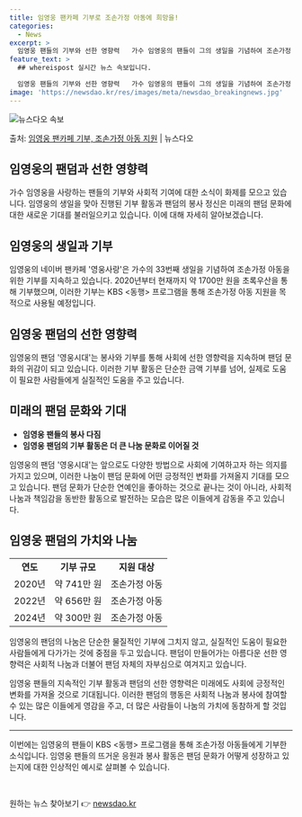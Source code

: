 ```yaml
---
title: 임영웅 팬카페 기부로 조손가정 아동에 희망을!
categories:
  - News
excerpt: >
  임영웅 팬들의 기부와 선한 영향력   가수 임영웅의 팬들이 그의 생일을 기념하여 조손가정 아동을 위한 기부를…
feature_text: >
  ## whereispost 실시간 뉴스 속보입니다.

  임영웅 팬들의 기부와 선한 영향력   가수 임영웅의 팬들이 그의 생일을 기념하여 조손가정 아동을 위한 기부를…
image: 'https://newsdao.kr/res/images/meta/newsdao_breakingnews.jpg'
---
```


![뉴스다오 속보](https://newsdao.kr/res/images/meta/newsdao_breakingnews.jpg)

<p>출처: <a href="https://newsdao.kr/4463" rel="dofollow">임영웅 팬카페 기부, 조손가정 아동 지원</a> | 뉴스다오</p>

<h2 data-ke-size="size26">임영웅의 팬덤과 선한 영향력</h2>
<p data-ke-size="size16">가수 임영웅을 사랑하는 팬들의 기부와 사회적 기여에 대한 소식이 화제를 모으고 있습니다. 임영웅의 생일을 맞아 진행된 기부 활동과 팬덤의 봉사 정신은 미래의 팬덤 문화에 대한 새로운 기대를 불러일으키고 있습니다. 이에 대해 자세히 알아보겠습니다.</p>

<h2 data-ke-size="size24">임영웅의 생일과 기부</h2>
<p data-ke-size="size16">임영웅의 네이버 팬카페 '영웅사랑'은 가수의 33번째 생일을 기념하여 조손가정 아동을 위한 기부를 지속하고 있습니다. 2020년부터 현재까지 약 1700만 원을 초록우산을 통해 기부했으며, 이러한 기부는 KBS <동행> 프로그램을 통해 조손가정 아동 지원을 목적으로 사용될 예정입니다.</p>

<h2 data-ke-size="size24">임영웅 팬덤의 선한 영향력</h2>
<p data-ke-size="size16">임영웅의 팬덤 '영웅시대'는 봉사와 기부를 통해 사회에 선한 영향력을 지속하며 팬덤 문화의 귀감이 되고 있습니다. 이러한 기부 활동은 단순한 금액 기부를 넘어, 실제로 도움이 필요한 사람들에게 실질적인 도움을 주고 있습니다.</p>

<h2 data-ke-size="size24">미래의 팬덤 문화와 기대</h2>
<ul>
  <li><b>임영웅 팬들의 봉사 다짐</b></li>
  <li><b>임영웅 팬덤의 기부 활동은 더 큰 나눔 문화로 이어질 것</b></li>
</ul>
<p data-ke-size="size16">임영웅의 팬덤 '영웅시대'는 앞으로도 다양한 방법으로 사회에 기여하고자 하는 의지를 가지고 있으며, 이러한 나눔이 팬덤 문화에 어떤 긍정적인 변화를 가져올지 기대를 모으고 있습니다. 팬덤 문화가 단순한 연예인을 좋아하는 것으로 끝나는 것이 아니라, 사회적 나눔과 책임감을 동반한 활동으로 발전하는 모습은 많은 이들에게 감동을 주고 있습니다.</p>

<h2 data-ke-size="size24">임영웅 팬덤의 가치와 나눔</h2>
<table>
  <tr>
    <td style="text-align: center; height: 17px;"><b>연도</b></td>
    <td style="text-align: center; height: 17px;"><b>기부 규모</b></td>
    <td style="text-align: center; height: 17px;"><b>지원 대상</b></td>
  </tr>
  <tr>
    <td style="text-align: center; height: 17px;">2020년</td>
    <td style="text-align: center; height: 17px;">약 741만 원</td>
    <td style="text-align: center; height: 17px;">조손가정 아동</td>
  </tr>
  <tr>
    <td style="text-align: center; height: 17px;">2022년</td>
    <td style="text-align: center; height: 17px;">약 656만 원</td>
    <td style="text-align: center; height: 17px;">조손가정 아동</td>
  </tr>
  <tr>
    <td style="text-align: center; height: 17px;">2024년</td>
    <td style="text-align: center; height: 17px;">약 300만 원</td>
    <td style="text-align: center; height: 17px;">조손가정 아동</td>
  </tr>
</table>
<p data-ke-size="size16">임영웅의 팬덤의 나눔은 단순한 물질적인 기부에 그치지 않고, 실질적인 도움이 필요한 사람들에게 다가가는 것에 중점을 두고 있습니다. 팬덤이 만들어가는 아름다운 선한 영향력은 사회적 나눔과 더불어 팬덤 자체의 자부심으로 여겨지고 있습니다.</p>

<p data-ke-size="size16">임영웅 팬들의 지속적인 기부 활동과 팬덤의 선한 영향력은 미래에도 사회에 긍정적인 변화를 가져올 것으로 기대됩니다. 이러한 팬덤의 행동은 사회적 나눔과 봉사에 참여할 수 있는 많은 이들에게 영감을 주고, 더 많은 사람들이 나눔의 가치에 동참하게 할 것입니다.</p>
<hr>
<p data-ke-size="size16">이번에는 임영웅의 팬들이 KBS <동행> 프로그램을 통해 조손가정 아동들에게 기부한 소식입니다. 임영웅 팬들의 뜨거운 응원과 봉사 활동은 팬덤 문화가 어떻게 성장하고 있는지에 대한 인상적인 예시로 살펴볼 수 있습니다.</p>
<p data-ke-size="size16">&nbsp;</p> 

원하는 뉴스 찾아보기 👉 <a href="https://newsdao.kr" rel="dofollow">newsdao.kr</a>


